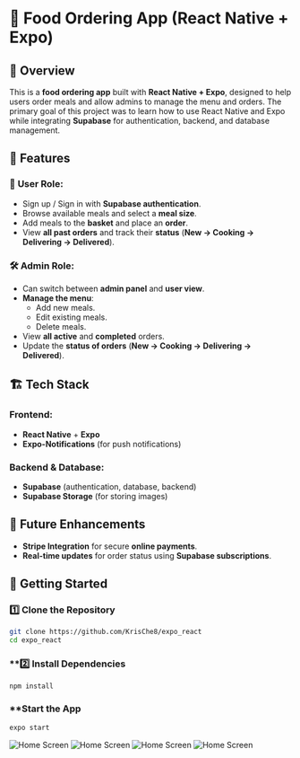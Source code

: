 # 🍔 Food Ordering App (React Native + Expo)

## 📌 Overview

This is a **food ordering app** built with **React Native + Expo**, designed to help users order meals and allow admins to manage the menu and orders. The primary goal of this project was to learn how to use React Native and Expo while integrating **Supabase** for authentication, backend, and database management.

## 🚀 Features

### 👤 **User Role:**

- Sign up / Sign in with **Supabase authentication**.
- Browse available meals and select a **meal size**.
- Add meals to the **basket** and place an **order**.
- View **all past orders** and track their **status** (**New → Cooking → Delivering → Delivered**).

### 🛠️ **Admin Role:**

- Can switch between **admin panel** and **user view**.
- **Manage the menu**:
  - Add new meals.
  - Edit existing meals.
  - Delete meals.
- View **all active** and **completed** orders.
- Update the **status of orders** (**New → Cooking → Delivering → Delivered**).

## 🏗️ Tech Stack

### **Frontend:**

- **React Native** + **Expo**
- **Expo-Notifications** (for push notifications)

### **Backend & Database:**

- **Supabase** (authentication, database, backend)
- **Supabase Storage** (for storing images)

## 📌 Future Enhancements

- **Stripe Integration** for secure **online payments**.
- **Real-time updates** for order status using **Supabase subscriptions**.

## 🚀 Getting Started

### **1️⃣ Clone the Repository**

```sh
git clone https://github.com/KrisChe8/expo_react
cd expo_react
```

### \*\*2️⃣ Install Dependencies

```sh
npm install
```

### \*\*Start the App

```sh
expo start
```

![Home Screen](assets/screenshots/1.jpg)
![Home Screen](assets/screenshots/2.jpg)
![Home Screen](assets/screenshots/3.jpg)
![Home Screen](assets/screenshots/4.jpg)
